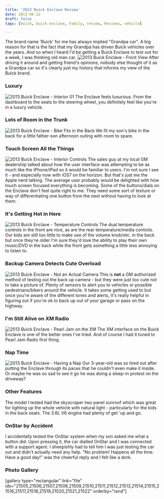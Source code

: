 ```yaml
---
title: '2013 Buick Enclave Review'
date: 2013-06-22
draft: false
tags: [buick, buick enclave, Family, review, Reviews, vehicle]

---
```


The brand name 'Buick' for me has always implied "Grandpa car". A big reason for that is the fact that my Grandpa has driven Buick vehicles over the years. And so when I heard I'd be getting a Buick Enclave to test out for a week, I was thinking old man car. ![2013 Buick Enclave - Front View](https://chrisenns.com/wp-content/uploads/2013/06/2013-Buick-Enclave-Front-View-600x448.jpg) After driving it around and getting friend's opinions, nobody else thought of it as a Grandpa car so it's clearly just my history that informs my view of the Buick brand.

### Luxury

![2013 Buick Enclave - Interior 01](https://chrisenns.com/wp-content/uploads/2013/06/2013-Buick-Enclave-Interior-01-600x448.jpg) The Enclave feels luxurious. From the dashboard to the seats to the steering wheel, you definitely feel like you're in a luxury vehicle.

### Lots of Room in the Trunk

![2013 Buick Enclave - Bike Fits in the Back](https://chrisenns.com/wp-content/uploads/2013/06/2013-Buick-Enclave-Bike-Fits-in-the-Back-600x448.jpg) We fit my son's bike in the back for a little father-son afternoon outing with room to spare.

### Touch Screen All the Things

![2013 Buick Enclave - Interior Controls](https://chrisenns.com/wp-content/uploads/2013/06/2013-Buick-Enclave-Interior-Controls-448x600.jpg) The sales guy at my local GM dealership talked about how the user interface was attempting to be as much like the iPhone/iPad so it would be familiar to users. I'm not sure I see it - and especially now with iOS7 on the horizon. But that's just me the Apple nerd talking. The average user probably would be delighted with how touch screen focused everything is becoming. Some of the buttons/dials on the Enclave don't feel quite right to me. They need some sort of texture or way of differentiating one button from the next without having to look at them.

### It's Getting Hot in Here

![2013 Buick Enclave - Temperature Controls](https://chrisenns.com/wp-content/uploads/2013/06/2013-Buick-Enclave-Temperature-Controls-600x448.jpg) The dual temperature controls in the front are nice, as are the rear temperature/media controls. Our kids are still too little to make use of the volume knob/etc. in the back but once they're older I'm sure they'd love the ability to play their own music/DVD in the back while the front gets something a little less annoying to listen to.

### Backup Camera Detects Cute Overload

![2013 Buick Enclave - Not an Actual Camera](https://chrisenns.com/wp-content/uploads/2013/06/2013-Buick-Enclave-Not-an-Actual-Camera-600x448.jpg) This is **not** a GM authorized method of testing out the back up camera - but they were just too cute not to take a picture of. Plenty of sensors to alert you to vehicles or possible pedestrians/bikers around the vehicle. It takes some getting used to but once you're aware of the different tones and alerts, it's really helpful in figuring out if you're ok to back up out of your garage or pass on the highway.

### I'm Still Alive on XM Radio

![2013 Buick Enclave - Pearl Jam on the XM](https://chrisenns.com/wp-content/uploads/2013/06/2013-Buick-Enclave-Pearl-Jam-on-the-XM-600x448.jpg) The XM interface on the Buick Enclave is one of the better ones I've tried. And of course I had it tuned to Pearl Jam Radio first thing.

### Nap Time

![2013 Buick Enclave - Having a Nap](https://chrisenns.com/wp-content/uploads/2013/06/2013-Buick-Enclave-Having-a-Nap-600x448.jpg) Our 3-year-old was so tired out after putting the Enclave through its paces that he couldn't even make it inside. Or maybe he was so sad to see it go he was doing a sleep-in protest on the driveway?

### Other Features

The model I tested had the skyscraper two panel sunroof which was great for lighting up the whole vehicle with natural light - particularly for the kids in the back seats. The 3.6L V6 engine had plenty of get 'up and go.

### OnStar by Accident

I accidentally tested the OnStar system when my son asked me what a button did. Upon pressing it, the car dialled OnStar and I was connected with a support agent. I sheepishly had to tell him I was just testing the car out and didn't actually need any help. "No problem! Happens all the time. Have a good day!" was the cheerful reply and I felt like a dork.

### Photo Gallery

\[gallery type="rectangular" link="file" ids="21505,21506,21507,21508,21509,21510,21511,21512,21513,21514,21515,21516,21517,21518,21519,21520,21521,21522" orderby="rand"\]